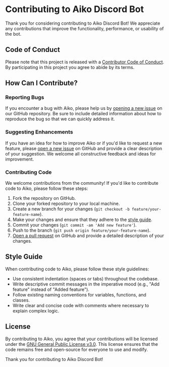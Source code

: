 # Contributing to Aiko Discord Bot

Thank you for considering contributing to Aiko Discord Bot! We appreciate any contributions that improve the functionality, performance, or usability of the bot.

## Code of Conduct

Please note that this project is released with a [Contributor Code of Conduct](CODE_OF_CONDUCT.md). By participating in this project you agree to abide by its terms.

## How Can I Contribute?

### Reporting Bugs

If you encounter a bug with Aiko, please help us by [opening a new issue](https://github.com/Aik0B0t/Aiko/issues) on our GitHub repository. Be sure to include detailed information about how to reproduce the bug so that we can quickly address it.

### Suggesting Enhancements

If you have an idea for how to improve Aiko or if you'd like to request a new feature, please [open a new issue](https://github.com/Aik0B0t/Aiko/issues) on GitHub and provide a clear description of your suggestion. We welcome all constructive feedback and ideas for improvement.

### Contributing Code

We welcome contributions from the community! If you'd like to contribute code to Aiko, please follow these steps:

1. Fork the repository on GitHub.
2. Clone your forked repository to your local machine.
3. Create a new branch for your changes (`git checkout -b feature/your-feature-name`).
4. Make your changes and ensure that they adhere to the [style guide](#style-guide).
5. Commit your changes (`git commit -am 'Add new feature'`).
6. Push to the branch (`git push origin feature/your-feature-name`).
7. [Open a pull request](https://github.com/Aik0B0t/Aiko/pulls) on GitHub and provide a detailed description of your changes.

## Style Guide

When contributing code to Aiko, please follow these style guidelines:

- Use consistent indentation (spaces or tabs) throughout the codebase.
- Write descriptive commit messages in the imperative mood (e.g., "Add feature" instead of "Added feature").
- Follow existing naming conventions for variables, functions, and classes.
- Write clear and concise code with comments where necessary to explain complex logic.

## License

By contributing to Aiko, you agree that your contributions will be licensed under the [GNU General Public License v3.0](LICENSE). This license ensures that the code remains free and open-source for everyone to use and modify.

Thank you for contributing to Aiko Discord Bot!
